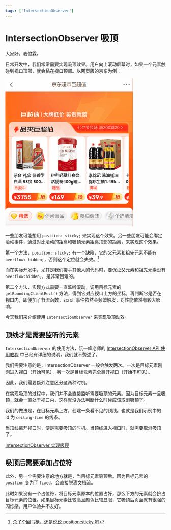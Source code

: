 ```yaml
---
tags: ['IntersectionObserver']
---
```


# IntersectionObserver 吸顶

大家好，我俊霖。

日常开发中，我们常常需要实现吸顶效果。用户向上滚动屏幕时，如果一个元素触碰到视口顶部，就会黏在视口顶部。以网页版的京东为例：

![](./img/01-intersection-observer-sticky.gif)

一些朋友可能想用 `position: sticky;` 来实现这个效果。另一些朋友可能会绑定滚动事件，通过对比滚动的距离和吸顶元素距离顶部的距离，来实现这个效果。

第一个方法，`position: sticky;` 有一个缺陷，它的父元素和祖先元素不能有 `overflow: hidden;`，否则这个定位就会失效。[^1]

而在实际开发中，尤其是我们接手其他人的代码时，要保证父元素和祖先元素没有 `overflow:hidden;`，是非常困难的。

第二个方法，实现方式需要一直监听滚动，调用目标元素的 `getBoundingClientRect()` 方法，得到它对应视口上方的坐标，再判断它是否在视口内，即便加了节流函数，scroll 事件依然会频繁触发，对性能依然有较大影响。

[^1]: [杀了个回马枪，还是说说 position:sticky 吧](https://www.zhangxinxu.com/wordpress/2018/12/css-position-sticky/)

今天我们来介绍使用 `IntersectionObserver` 来实现吸顶动效。

## 顶线才是需要监听的元素

`IntersectionObserver` 的使用方法，阮一峰老师的 [IntersectionObserver API 使用教程](https://ruanyifeng.com/blog/2016/11/intersectionobserver_api.html) 中已经有详细的说明，我们就不赘述了。

我们需要注意的是，IntersectionObserver 一般会触发两次。一次是目标元素刚刚进入视口（开始可见），另一次是目标元素完全离开视口（开始不可见）。

因此，我们需要额外注意区分这两种时机。

在实现吸顶的过程中，我们并不会直接监听需要吸顶的元素。因为目标元素一旦吸顶，就会一直处于视口内，这样就没办法判断什么时候应该取消吸顶了。

我们的做法是，在目标元素上方，创建一条看不见的顶线。也就是我们示例中的 id 为 `ceiling-line` 的线条。

当顶线离开视口时，便是需要吸顶的时机。当顶线进入视口时，就需要取消吸顶了。

[IntersectionObserver 实现吸顶](https://codepen.io/lijunlin2022/pen/OJrJePE)

## 吸顶后需要添加占位符

此外，另一个需要注意的地方就是，当目标元素吸顶后。因为目标元素的 `position` 变为了 `fixed`，会直接脱离文档流。

此时如果没有一个占位符，将目标元素原本的位置占好，那么下方的元素就会挤占目标元素的位置。如果目标元素比较高且颜色比较显眼，它吸顶后页面就有很强的闪烁感。用户体验并不友好。